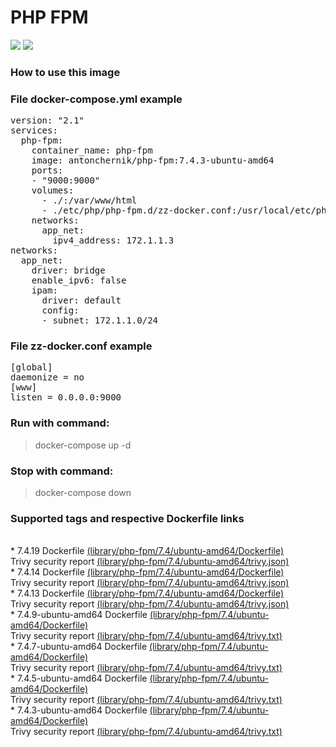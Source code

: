 # PHP FPM
[![](https://images.microbadger.com/badges/image/antonchernik/php-fpm.svg)](https://microbadger.com/images/antonchernik/php-fpm)
[![](https://images.microbadger.com/badges/version/antonchernik/php-fpm.svg)](https://microbadger.com/images/antonchernik/php-fpm)
### How to use this image
### File docker-compose.yml example
<pre>
version: "2.1"
services:
  php-fpm:
    container_name: php-fpm
    image: antonchernik/php-fpm:7.4.3-ubuntu-amd64
    ports:
    - "9000:9000"
    volumes:
      - ./:/var/www/html
      - ./etc/php/php-fpm.d/zz-docker.conf:/usr/local/etc/php-fpm.d/zz-docker.conf
    networks:
      app_net:
        ipv4_address: 172.1.1.3
networks:
  app_net:
    driver: bridge
    enable_ipv6: false
    ipam:
      driver: default
      config:
      - subnet: 172.1.1.0/24
</pre>
### File zz-docker.conf example
<pre>
[global]
daemonize = no
[www]
listen = 0.0.0.0:9000
</pre>
### Run with command:
> docker-compose up -d
### Stop with command:
> docker-compose down
### Supported tags and respective Dockerfile links
<br/>* 7.4.19 Dockerfile [(library/php-fpm/7.4/ubuntu-amd64/Dockerfile)](https://github.com/antonchernik/docker/blob/php-fpm-7.4.19-ubuntu-amd64/library/php-fpm/7.4/ubuntu-amd64/Dockerfile)<br />Trivy security report [(library/php-fpm/7.4/ubuntu-amd64/trivy.json)](https://github.com/antonchernik/docker/blob/php-fpm-7.4.19-ubuntu-amd64/library/php-fpm/7.4/ubuntu-amd64/trivy.json)<br />* 7.4.14 Dockerfile [(library/php-fpm/7.4/ubuntu-amd64/Dockerfile)](https://github.com/antonchernik/docker/blob/php-fpm-7.4.14-ubuntu-amd64/library/php-fpm/7.4/ubuntu-amd64/Dockerfile)<br />Trivy security report [(library/php-fpm/7.4/ubuntu-amd64/trivy.json)](https://github.com/antonchernik/docker/blob/php-fpm-7.4.14-ubuntu-amd64/library/php-fpm/7.4/ubuntu-amd64/trivy.json)<br />* 7.4.13 Dockerfile [(library/php-fpm/7.4/ubuntu-amd64/Dockerfile)](https://github.com/antonchernik/docker/blob/php-fpm-7.4.13-ubuntu-amd64/library/php-fpm/7.4/ubuntu-amd64/Dockerfile)<br />Trivy security report [(library/php-fpm/7.4/ubuntu-amd64/trivy.json)](https://github.com/antonchernik/docker/blob/php-fpm-7.4.13-ubuntu-amd64/library/php-fpm/7.4/ubuntu-amd64/trivy.json)<br />* 7.4.9-ubuntu-amd64 Dockerfile [(library/php-fpm/7.4/ubuntu-amd64/Dockerfile)](https://github.com/antonchernik/docker/blob/php-fpm-v7.4.9/library/php-fpm/7.4/ubuntu-amd64/Dockerfile)<br />Trivy security report [(library/php-fpm/7.4/ubuntu-amd64/trivy.txt)](https://github.com/antonchernik/docker/blob/php-fpm-v7.4.9/library/php-fpm/7.4/ubuntu-amd64/trivy.txt)<br />* 7.4.7-ubuntu-amd64 Dockerfile [(library/php-fpm/7.4/ubuntu-amd64/Dockerfile)](https://github.com/antonchernik/docker/blob/php-fpm-v7.4.7/library/php-fpm/7.4/ubuntu-amd64/Dockerfile)<br />Trivy security report [(library/php-fpm/7.4/ubuntu-amd64/trivy.txt)](https://github.com/antonchernik/docker/blob/php-fpm-v7.4.7/library/php-fpm/7.4/ubuntu-amd64/trivy.txt)<br />* 7.4.5-ubuntu-amd64 Dockerfile [(library/php-fpm/7.4/ubuntu-amd64/Dockerfile)](https://github.com/antonchernik/docker/blob/php-fpm-v7.4.5/library/php-fpm/7.4/ubuntu-amd64/Dockerfile)<br />Trivy security report [(library/php-fpm/7.4/ubuntu-amd64/trivy.txt)](https://github.com/antonchernik/docker/blob/php-fpm-v7.4.5/library/php-fpm/7.4/ubuntu-amd64/trivy.txt)<br />* 7.4.3-ubuntu-amd64 Dockerfile [(library/php-fpm/7.4/ubuntu-amd64/Dockerfile)](https://github.com/antonchernik/docker/blob/php-fpm-v7.4.3/library/php-fpm/7.4/ubuntu-amd64/Dockerfile)<br />Trivy security report [(library/php-fpm/7.4/ubuntu-amd64/trivy.txt)](https://github.com/antonchernik/docker/blob/php-fpm-v7.4.3/library/php-fpm/7.4/ubuntu-amd64/trivy.txt)<br />